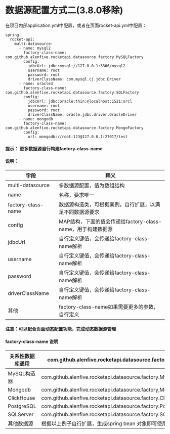 # 数据源配置方式二(3.8.0移除)

在项目内部application.yml中配置，或者在页面rocket-api.yml中配置：

```
spring:
  rocket-api:
    multi-datasource:
      - name: mysql2
        factory-class-name: com.github.alenfive.rocketapi.datasource.factory.MySQLFactory
        config:
          jdbcUrl: jdbc:mysql://127.0.0.1:3306/mysql2
          username: root
          password: root
          driverClassName: com.mysql.cj.jdbc.Driver
      - name: oracle3
        factory-class-name: com.github.alenfive.rocketapi.datasource.factory.SQLFactory
        config:
          jdbcUrl: jdbc:oracle:thin:@localhost:1521:orcl
          username: root
          password: root
          driverClassName: oracle.jdbc.driver.OracleDriver
      - name: mongodb
        factory-class-name: com.github.alenfive.rocketapi.datasource.factory.MongoFactory
        config:
          url: mongodb://root:123@127.0.0.1:27017/test
```

#### 提示： 更多数据源自行构建factory-class-name

#### 说明：

| 字段                 | 释义                                       |
| ------------------ | ---------------------------------------- |
| multi-datasource   | 多数据源配置，值为数组结构                            |
| name               | 名称，要求唯一                                  |
| factory-class-name | 数据源构造类，可根据案例，自行扩展，以满足不同数据源要求             |
| config             | MAP结构，下面的值会传递给factory-class-name，用于构建数据源 |
| jdbcUrl            | 自行定义键值，会传递给factory-class-name解析          |
| username           | 自行定义键值，会传递给factory-class-name解析          |
| password           | 自行定义键值，会传递给factory-class-name解析          |
| driverClassName    | 自行定义键值，会传递给factory-class-name解析          |
| 其他                 | factory-class-name如果需要更多的参数，自行定义         |

#### 注意：可以配合页面动态配置功能，完成动态数据源管理

#### factory-class-name 说明

| 关系性数据库通用   | com.github.alenfive.rocketapi.datasource.factory.SQLFactory        |
| ---------- | ------------------------------------------------------------------ |
| MySQL构造器   | com.github.alenfive.rocketapi.datasource.factory.MySQLFactory      |
| Mongodb    | com.github.alenfive.rocketapi.datasource.factory,MongoFactory      |
| ClickHouse | com.github.alenfive.rocketapi.datasource.factory.ClickHouseFactory |
| PostgreSQL | com.github.alenfive.rocketapi.datasource.factory.PostgreSQLFactory |
| SQLServer  | com.github.alenfive.rocketapi.datasource.factory.SQLServerFactory  |
| 其他数据源      | 根据以上例子自行扩展，生成spring bean 对象即可使用                                    |


